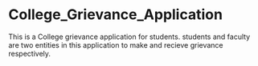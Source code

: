 # College_Grievance_Application
This is a College grievance application for students. students and faculty are two entities in this application to make and recieve grievance respectively.
